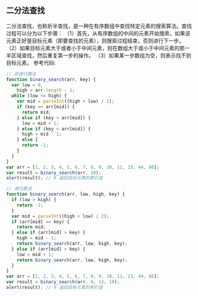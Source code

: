 ## 二分法查找

二分法查找，也称折半查找，是一种在有序数组中查找特定元素的搜索算法。查找过程可以分为以下步骤：
（1）首先，从有序数组的中间的元素开始搜索，如果该元素正好是目标元素（即要查找的元素），则搜索过程结束，否则进行下一步。
（2）如果目标元素大于或者小于中间元素，则在数组大于或小于中间元素的那一半区域查找，然后重复第一步的操作。
（3）如果某一步数组为空，则表示找不到目标元素。
参考代码:

```javascript
// 非递归算法
function binary_search(arr, key) {
  var low = 0,
    high = arr.length - 1;
  while (low <= high) {
    var mid = parseInt((high + low) / 2);
    if (key == arr[mid]) {
      return mid;
    } else if (key > arr[mid]) {
      low = mid + 1;
    } else if (key < arr[mid]) {
      high = mid - 1;
    } else {
      return -1;
    }
  }
}
var arr = [1, 2, 3, 4, 5, 6, 7, 8, 9, 10, 11, 23, 44, 86];
var result = binary_search(arr, 10);
alert(result); // 9 返回目标元素的索引值

// 递归算法
function binary_search(arr, low, high, key) {
  if (low > high) {
    return -1;
  }
  var mid = parseInt((high + low) / 2);
  if (arr[mid] == key) {
    return mid;
  } else if (arr[mid] > key) {
    high = mid - 1;
    return binary_search(arr, low, high, key);
  } else if (arr[mid] < key) {
    low = mid + 1;
    return binary_search(arr, low, high, key);
  }
}
var arr = [1, 2, 3, 4, 5, 6, 7, 8, 9, 10, 11, 23, 44, 86];
var result = binary_search(arr, 0, 13, 10);
alert(result); // 9 返回目标元素的索引值
```
